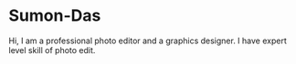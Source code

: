 # Sumon-Das
Hi, I am a professional photo editor and a graphics designer. I have expert level skill of photo edit.
